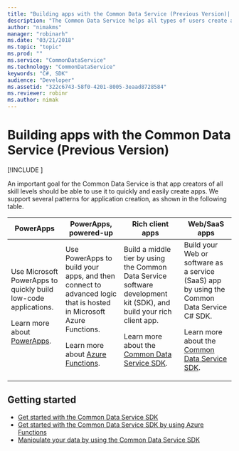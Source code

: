 ```yaml
---
title: "Building apps with the Common Data Service (Previous Version)| Microsoft Docs"
description: "The Common Data Service helps all types of users create apps with the Common Data Service."
author: "nimakms"
manager: "robinarh"
ms.date: "03/21/2018"
ms.topic: "topic"
ms.prod: ""
ms.service: "CommonDataService"
ms.technology: "CommonDataService"
keywords: "C#, SDK"
audience: "Developer"
ms.assetid: "322c6743-58f0-4201-8005-3eaad8728584"
ms.reviewer: robinr
ms.author: nimak
---
```


# Building apps with the Common Data Service (Previous Version)

[!INCLUDE [](../includes/new-version.md)]


An important goal for the Common Data Service is that app creators of all skill levels should be able to use it to quickly and easily create apps. We support several patterns for application creation, as shown in the following table.<p>

| PowerApps | PowerApps, powered-up | Rich client apps | Web/SaaS apps |
|---|---|---|---|
| Use Microsoft PowerApps to quickly build low-code applications.<p>Learn more about [PowerApps](https://powerapps.microsoft.com). | Use PowerApps to build your apps, and then connect to advanced logic that is hosted in Microsoft Azure Functions.<p>Learn more about [Azure Functions](cds-sdk-azure-functions-get-started.md).  | Build a middle tier by using the Common Data Service software development kit (SDK), and build your rich client app.<p>Learn more about the [Common Data Service SDK](cds-sdk-get-started.md). | Build your Web or software as a service (SaaS) app by using the Common Data Service C# SDK.<p>Learn more about the [Common Data Service SDK](cds-sdk-get-started.md). | 


## Getting started

+ [Get started with the Common Data Service SDK](cds-sdk-get-started.md)
+ [Get started with the Common Data Service SDK by using Azure Functions](cds-sdk-azure-functions-get-started.md)
+ [Manipulate your data by using the Common Data Service SDK](cds-sdk-manipulate-data.md)
